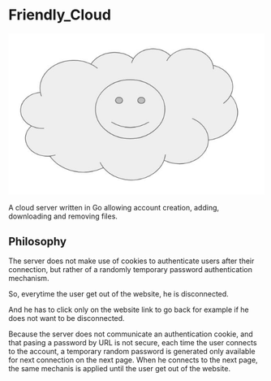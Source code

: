 # Friendly_Cloud

![logo.jpg](static/logo.jpg)

A cloud server written in Go allowing account creation, adding, downloading and removing files.

## Philosophy

The server does not make use of cookies to authenticate users after their connection, but rather of a randomly temporary password authentication mechanism. 

So, everytime the user get out of the website, he is disconnected.

And he has to click only on the website link to go back for example if he does not want to be disconnected.

Because the server does not communicate an authentication cookie, and that pasing a password by URL is not secure, each time the user connects to the account, a temporary random password is generated only available for next connection on the next page. When he connects to the next page, the same mechanis is applied until the user get out of the website. 
